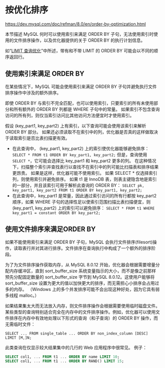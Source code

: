 # 按优化排序

<https://dev.mysql.com/doc/refman/8.0/en/order-by-optimization.html>

本节描述 MySQL 何时可以使用索引来满足 ORDER BY 子句，无法使用索引时使用的文件排序操作，以及优化器提供的关于 ORDER BY 的执行计划信息。

如“[LIMIT 查询优化](https://dev.mysql.com/doc/refman/8.0/en/limit-optimization.html)”中所述，带有和不带 LIMIT 的 ORDER BY 可能会以不同的顺序返回行。

## 使用索引来满足 ORDER BY

在某些情况下，MySQL 可能会使用索引来满足 ORDER BY 子句并避免执行文件排序操作中涉及的额外排序。

即使 ORDER BY 与索引不完全匹配，也可以使用索引，只要索引的所有未使用部分和所有额外的 ORDER BY 列都是 WHERE 子句中的常量。 如果索引不包含查询访问的所有列，则仅当索引访问比其他访问方法便宜时才使用索引。

假设 (key_part1, key_part2) 上有索引，以下查询可能会使用该索引来解析 ORDER BY 部分。 如果还必须读取不在索引中的列，优化器是否真的这样做取决于读取索引是否比表扫描更有效。

- 在此查询中， (key_part1, key_part2) 上的索引使优化器能够避免排序：
  `SELECT * FROM t1 ORDER BY key_part1, key_part2;`
  但是，查询使用 `SELECT *`，它可能会选择比 key_part1 和 key_part2 更多的列。 在这种情况下，扫描整个索引并查找表行以查找不在索引中的列可能比扫描表和排序结果更昂贵。 如果是这样，优化器可能不使用索引。 如果 SELECT * 仅选择索引列，则使用索引并避免排序。
  如果 t1 是 InnoDB 表，则表主键隐含地是索引的一部分，并且该索引可用于解析此查询的 ORDER BY：
  `SELECT pk, key_part1, key_part2 FROM t1 ORDER BY key_part1, key_part2;`
- 在此查询中，key_part1 是常量，因此通过索引访问的所有行都按 key_part2 顺序，如果 WHERE 子句的选择性足以使索引范围扫描比表扫描便宜，则 (key_part1, key_part2) 上的索引可以避免排序：
  `SELECT * FROM t1 WHERE key_part1 = constant ORDER BY key_part2;`

## 使用文件排序来满足ORDER BY

如果不能使用索引来满足 ORDER BY 子句，MySQL 会执行文件排序(filesort)操作，读取表行并对其进行排序。文件排序在查询执行中构成了一个额外的排序阶段。

为了为文件排序操作获取内存，从 MySQL 8.0.12 开始，优化器会根据需要增量分配内存缓冲区，直到 sort_buffer_size 系统变量指示的大小，而不是像之前那样预先分配固定数量的 sort_buffer_size 字节到 MySQL 8.0.12。这使用户能够将 sort_buffer_size 设置为更大的值以加快更大的排序，而无需担心小排序会占用过多的内存。 （Windows 上的多个并发排序可能不会出现这种好处，因为它具有弱多线程 malloc。）

如果结果集太大而无法放入内存，则文件排序操作会根据需要使用临时磁盘文件。某些类型的查询特别适合完全在内存中的文件排序操作。例如，优化器可以使用文件排序在内存中有效地处理以下形式的查询（和子查询）的 ORDER BY 操作，而无需临时文件：

`SELECT ... FROM single_table ... ORDER BY non_index_column [DESC] LIMIT [M,]N;`

此类查询在仅显示较大结果集中的几行的 Web 应用程序中很常见。 例子：

```sql
SELECT col1, ... FROM t1 ... ORDER BY name LIMIT 10;
SELECT col1, ... FROM t1 ... ORDER BY RAND() LIMIT 15;
```

